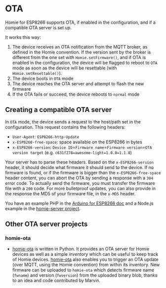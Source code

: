 # OTA

Homie for ESP8266 supports OTA, if enabled in the configuration, and if a compatible OTA server is set up.

It works this way:

1. The device receives an OTA notification from the MQTT broker, as defined in the Homie convention. If the version sent by the broker is different from the one set with `Homie.setFirmware()`, and if OTA is enabled in the configuration, the device will be flagged to reboot to `OTA` mode as soon as the device will be resettable (with `Homie.setResettable()`).
2. The device boots in `OTA` mode
3. The device reaches the OTA server and attempt to flash the new firmware
4. If the OTA fails or succeed, the device reboots to `normal` mode

## Creating a compatible OTA server

In `OTA` mode, the device sends a request to the host/path set in the configuration. This request contains the following headers:

- `User-Agent`: `ESP8266-http-Update`
- `x-ESP8266-free-space`: space available on the ESP8266 in bytes
- `x-ESP8266-version`: `Device ID`=`Firmware name`=`Firmware version`=`OTA version target` (e.g. `c631f278=awesome-light=1.0.0=1.1.0`)

Your server has to parse these headers. Based on the `x-ESP8266-version` header, it should decide what firmware it should send to the device. If no firmware is found, or if the firmware is bigger than the `x-ESP8266-free-space` header content, you can abort the OTA by sending a response with a `304` error code. To actually send the firmware, you must transfer the firmware file with a `200` code. For more bulletproof updates, you can also provide in the response the MD5 of your firmware file, in the `x-MD5` header.

You have an example PHP in the [Arduino for ESP8266 doc](http://esp8266.github.io/Arduino/versions/2.1.0/doc/ota_updates/ota_updates.html#http-server) and a Node.js example in the [homie-server project](https://github.com/marvinroger/homie-server/blob/7b53ee9a1e5a053d311da139da8df8d3bdfd6f98/lib/servers/ota.js#L126).

## Other OTA server projects

### homie-ota

* [homie-ota](https://github.com/jpmens/homie-ota) is written in Python. It provides an OTA server for Homie devices as well as a simple _inventory_ which can be useful to keep track of Homie devices. [homie-ota](https://github.com/jpmens/homie-ota) also enables you to trigger an OTA update (over MQTT, using the Homie convention) from within its inventory. New firmware can be uploaded to `homie-ota` which detects firmware name (`fwname`) and version (`fwversion`) from the uploaded binary blob, thanks to an idea and code contributed by Marvin.

